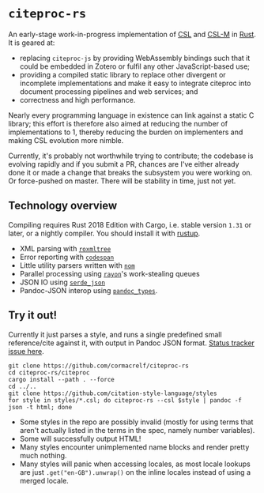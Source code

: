 # `citeproc-rs`

An early-stage work-in-progress implementation of [CSL][] and [CSL-M][] in 
[Rust][]. It is geared at:

* replacing `citeproc-js` by providing WebAssembly bindings such that it could 
  be embedded in Zotero or fulfil any other JavaScript-based use;
* providing a compiled static library to replace other divergent or incomplete 
  implementations and make it easy to integrate citeproc into document 
  processing pipelines and web services; and
* correctness and high performance.
 
Nearly every programming language in existence can link against a static C 
library; this effort is therefore also aimed at reducing the number of 
implementations to 1, thereby reducing the burden on implementers and making 
CSL evolution more nimble.

[CSL]: https://docs.citationstyles.org/en/stable/specification.html
[CSL-M]: https://citeproc-js.readthedocs.io/en/latest/csl-m/index.html
[Rust]: https://rust-lang.org/

Currently, it's probably not worthwhile trying to contribute; the codebase is 
evolving rapidly and if you submit a PR, chances are I've either already done 
it or made a change that breaks the subsystem you were working on. Or 
force-pushed on master. There will be stability in time, just not yet.

## Technology overview

Compiling requires Rust 2018 Edition with Cargo, i.e. stable version `1.31` or 
later, or a nightly compiler. You should install it with 
[rustup](https://rustup.rs/).

* XML parsing with [`roxmltree`](https://github.com/RazrFalcon/roxmltree)
* Error reporting with [`codespan`](https://github.com/brendanzab/codespan)
* Little utility parsers written with [`nom`](https://github.com/Geal/nom)
* Parallel processing using [`rayon`](https://github.com/rayon-rs/rayon)'s 
  work-stealing queues
* JSON IO using [`serde_json`](https://github.com/serde-rs/json)
* Pandoc-JSON interop using 
  [`pandoc_types`](https://github.com/elliottslaughter/rust-pandoc-types/).

## Try it out!

Currently it just parses a style, and runs a single predefined small 
reference/cite against it, with output in Pandoc JSON format. [Status tracker 
issue here](https://github.com/cormacrelf/citeproc-rs/issues/1).

```
git clone https://github.com/cormacrelf/citeproc-rs
cd citeproc-rs/citeproc
cargo install --path . --force
cd ../..
git clone https://github.com/citation-style-language/styles
for style in styles/*.csl; do citeproc-rs --csl $style | pandoc -f json -t html; done
```

* Some styles in the repo are possibly invalid (mostly for using terms that 
  aren't actually listed in the terms in the spec, namely number variables).
* Some will successfully output HTML!
* Many styles encounter unimplemented name blocks and render pretty much 
  nothing.
* Many styles will panic when accessing locales, as most locale lookups are 
  just `.get("en-GB").unwrap()` on the inline locales instead of using a merged 
  locale.

